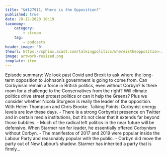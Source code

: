 ```yaml
---
title: "&#127911; Where is the Opposition?"
published: true
date: 20-12-2020 10:19
taxonomy:
    category:
        - stream
    tag:
        - podcasts
header_image: '0'
theurl: https://sphinx.acast.com/talkingpolitics/whereistheopposition-/media.mp3
image: artwork-resized.png
template: item
--- 
```

Episode summary: We look past Covid and Brexit to ask where the long-term opposition to Johnson’s government is going to come from. Can Corbynism remain a force in British politics, even without Corbyn? Is there room for a challenge to the Conservatives from the right? Will climate politics drive street protest politics or can it help the Greens? Plus we consider whether Nicola Sturgeon is really the leader of the opposition. With Helen Thompson and Chris Brooke. Talking Points: Corbynist energy levels are low these days. - There is a strong Corbynist presence on Twitter and in certain media institutions, but it’s not clear that it extends far beyond those bubbles. - Much of the radical left politics in the near future will be defensive. When Starmer ran for leader, he essentially offered Corbynism without Corbyn. - The manifestos of 2017 and 2019 were popular inside the Labour Party and reasonably popular with the public. - Corbyn did move the party out of New Labour’s shadow. Starmer has inherited a party that is firmly…
